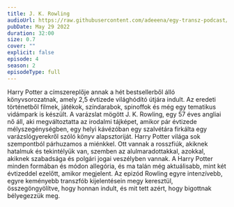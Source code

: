 ```yaml
---
title: J. K. Rowling
audioUrl: https://raw.githubusercontent.com/adeeena/egy-transz-podcast/main/public/audio/etpc_S2E04.mp3
pubDate: May 29 2022
duration: 32:00
size: 0.7
cover: ""
explicit: false
episode: 4
season: 2
episodeType: full
---
```


Harry Potter a címszereplője annak a hét bestsellerből álló könyvsorozatnak, amely 2,5 évtizede világhódító útjára indult. Az eredeti történetből filmek, játékok, színdarabok, spinoffok és még egy tematikus vidámpark is készült. A varázslat mögött J. K. Rowling, egy 57 éves angliai nő áll, aki megváltoztatta az irodalmi tájképet, amikor pár évtizede mélyszegénységben, egy helyi kávézóban egy szalvétára firkálta egy varázslógyerekről szóló könyv alapsztoriját. Harry Potter világa sok szempontból párhuzamos a miénkkel. Ott vannak a rosszfiúk, akiknek hatalmuk és tekintélyük van, szemben az alulmaradottakkal, azokkal, akiknek szabadsága és polgári jogai veszélyben vannak. A Harry Potter minden formában és módon allegória, és ma talán még aktuálisabb, mint két évtizeddel ezelőtt, amikor megjelent. Az epizód Rowling egyre intenzívebb, egyre keményebb transzfób kijelentésein megy keresztül, összegöngyölítve, hogy honnan indult, és mit tett azért, hogy bigottnak bélyegezzük meg.

